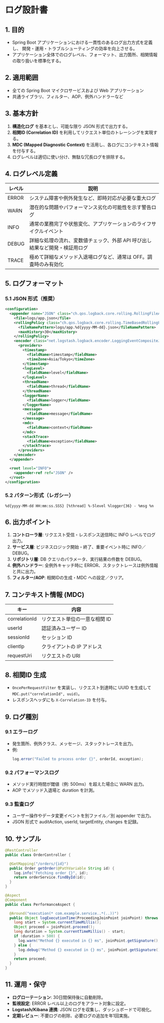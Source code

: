 # ログ設計書

## 1. 目的

- Spring Boot アプリケーションにおける一貫性のあるログ出力方式を定義し、
  開発・運用・トラブルシューティングの効率を向上させる。
- アプリケーション全体でのログレベル、フォーマット、出力箇所、相関情報の取り扱いを標準化する。

## 2. 適用範囲

- 全ての Spring Boot マイクロサービスおよび Web アプリケーション
- 共通ライブラリ、フィルター、AOP、例外ハンドラーなど

## 3. 基本方針

1. **構造化ログ** を基本とし、可能な限り JSON 形式で出力する。
2. **相関ID (Correlation ID)** を利用してリクエスト単位のトレーシングを実現する。
3. **MDC (Mapped Diagnostic Context)** を活用し、各ログにコンテキスト情報を付与する。
4. ログレベルは適切に使い分け、無駄な冗長ログを排除する。

## 4. ログレベル定義

| レベル   | 説明                                                              |
|--------|-----------------------------------------------------------------|
| ERROR  | システム障害や例外発生など、即時対応が必要な重大ログ                         |
| WARN   | 潜在的な問題やパフォーマンス劣化の可能性を示す警告ログ                         |
| INFO   | 通常の業務完了や状態変化、アプリケーションのライフサイクルイベント                  |
| DEBUG  | 詳細な処理の流れ、変数値チェック、外部 API 呼び出し結果など開発・検証用ログ          |
| TRACE  | 極めて詳細なメソッド入退場ログなど、通常は OFF。調査時のみ有効化                    |

## 5. ログフォーマット

### 5.1 JSON 形式（推奨）
```xml
<configuration>
  <appender name="JSON" class="ch.qos.logback.core.rolling.RollingFileAppender">
    <file>logs/app.json</file>
    <rollingPolicy class="ch.qos.logback.core.rolling.TimeBasedRollingPolicy">
      <fileNamePattern>logs/app.%d{yyyy-MM-dd}.json</fileNamePattern>
      <maxHistory>30</maxHistory>
    </rollingPolicy>
    <encoder class="net.logstash.logback.encoder.LoggingEventCompositeJsonEncoder">
      <providers>
        <timestamp>
          <fieldName>timestamp</fieldName>
          <timeZone>Asia/Tokyo</timeZone>
        </timestamp>
        <logLevel>
          <fieldName>level</fieldName>
        </logLevel>
        <threadName>
          <fieldName>thread</fieldName>
        </threadName>
        <loggerName>
          <fieldName>logger</fieldName>
        </loggerName>
        <message>
          <fieldName>message</fieldName>
        </message>
        <mdc>
          <fieldName>context</fieldName>
        </mdc>
        <stackTrace>
          <fieldName>exception</fieldName>
        </stackTrace>
      </providers>
    </encoder>
  </appender>

  <root level="INFO">
    <appender-ref ref="JSON" />
  </root>
</configuration>
```

### 5.2 パターン形式（レガシー）
```
%d{yyyy-MM-dd HH:mm:ss.SSS} [%thread] %-5level %logger{36} - %msg %n
```

## 6. 出力ポイント

1. **コントローラ層**: リクエスト受信・レスポンス送信時に INFO レベルでログ出力。
2. **サービス層**: ビジネスロジック開始・終了、重要イベント時に INFO／DEBUG。
3. **リポジトリ層**: DB クエリのパラメータ、実行結果の件数を DEBUG。
4. **例外ハンドラー**: 全例外キャッチ時に ERROR、スタックトレースは例外情報と共に出力。
5. **フィルター/AOP**: 相関IDの生成・MDC への設定／クリア。

## 7. コンテキスト情報 (MDC)

| キー               | 内容                                                    |
|------------------|-------------------------------------------------------|
| correlationId    | リクエスト単位の一意な相関 ID                                 |
| userId           | 認証済みユーザー ID                                        |
| sessionId        | セッション ID                                           |
| clientIp         | クライアントの IP アドレス                                  |
| requestUri       | リクエストの URI                                         |

## 8. 相関ID 生成

- `OncePerRequestFilter` を実装し、リクエスト到達時に UUID を生成して `MDC.put("correlationId", uuid)`。
- レスポンスヘッダにも `X-Correlation-ID` を付与。

## 9. ログ種別

### 9.1 エラーログ
- 発生箇所、例外クラス、メッセージ、スタックトレースを出力。
- 例:
  ```java
  log.error("Failed to process order {}", orderId, exception);
  ```

### 9.2 パフォーマンスログ
- メソッド実行時間が閾値（例: 500ms）を超えた場合に WARN 出力。
- AOP でメソッド入退場と duration を計測。

### 9.3 監査ログ
- ユーザー操作やデータ変更イベントを別ファイル／別 appender で出力。
- JSON 形式で auditAction, userId, targetEntity, changes を記録。

## 10. サンプル

```java
@RestController
public class OrderController {

  @GetMapping("/orders/{id}")
  public Order getOrder(@PathVariable String id) {
    log.info("Fetching order {}", id);
    return orderService.findById(id);
  }
}
```

```java
@Aspect
@Component
public class PerformanceAspect {

  @Around("execution(* com.example.service..*(..))")
  public Object logExecutionTime(ProceedingJoinPoint joinPoint) throws Throwable {
    long start = System.currentTimeMillis();
    Object proceed = joinPoint.proceed();
    long duration = System.currentTimeMillis() - start;
    if (duration > 500) {
      log.warn("Method {} executed in {} ms", joinPoint.getSignature(), duration);
    } else {
      log.debug("Method {} executed in {} ms", joinPoint.getSignature(), duration);
    }
    return proceed;
  }
}
```

## 11. 運用・保守

- **ログローテーション**: 30日間保持後に自動削除。
- **監視設定**: ERROR レベル以上のログをアラート対象に設定。
- **Logstash/Kibana 連携**: JSON ログを収集し、ダッシュボードで可視化。
- **定期レビュー**: 不要ログの削除、必要ログの追加を年1回実施。

